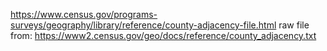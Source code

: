 https://www.census.gov/programs-surveys/geography/library/reference/county-adjacency-file.html
raw file from: https://www2.census.gov/geo/docs/reference/county_adjacency.txt
